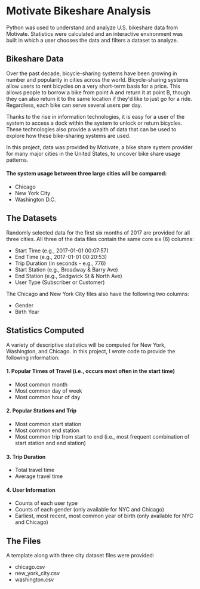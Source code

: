 # Motivate Bikeshare Analysis
Python was used to understand and analyze U.S. bikeshare data from Motivate. Statistics were calculated and an interactive environment was built in which a user chooses the data and filters a dataset to analyze.

## Bikeshare Data
Over the past decade, bicycle-sharing systems have been growing in number and popularity in cities across the world. Bicycle-sharing systems allow users to rent bicycles on a very short-term basis for a price. This allows people to borrow a bike from point A and return it at point B, though they can also return it to the same location if they'd like to just go for a ride. Regardless, each bike can serve several users per day.

Thanks to the rise in information technologies, it is easy for a user of the system to access a dock within the system to unlock or return bicycles. These technologies also provide a wealth of data that can be used to explore how these bike-sharing systems are used.

In this project, data was provided by Motivate, a bike share system provider for many major cities in the United States, to uncover bike share usage patterns. 

#### The system usage between three large cities will be compared:   
- Chicago
- New York City
- Washington D.C.

## The Datasets
Randomly selected data for the first six months of 2017 are provided for all three cities. All three of the data files contain the same core six (6) columns:

* Start Time (e.g., 2017-01-01 00:07:57) 
* End Time (e.g., 2017-01-01 00:20:53)
* Trip Duration (in seconds - e.g., 776)
* Start Station (e.g., Broadway & Barry Ave) 
* End Station (e.g., Sedgwick St & North Ave) 
* User Type (Subscriber or Customer) 

The Chicago and New York City files also have the following two columns:

* Gender
* Birth Year

## **Statistics Computed**
A variety of descriptive statistics will be computed for New York, Washington, and Chicago. In this project, I wrote code to provide the following information:

#### 1. Popular Times of Travel (i.e., occurs most often in the start time)

* Most common month 
* Most common day of week 
* Most common hour of day

#### 2. Popular Stations and Trip

* Most common start station 
* Most common end station
* Most common trip from start to end (i.e., most frequent combination of start station and end station)

#### 3. Trip Duration

* Total travel time 
* Average travel time

#### 4. User Information

* Counts of each user type
* Counts of each gender (only available for NYC and Chicago)
* Earliest, most recent, most common year of birth (only available for NYC and Chicago)


## The Files
A template along with three city dataset files were provided:

* chicago.csv
* new_york_city.csv
* washington.csv
